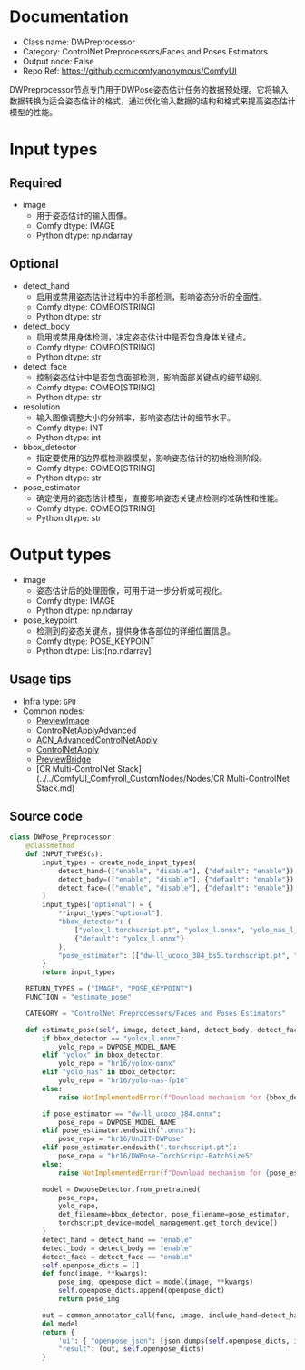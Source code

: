 
# Documentation
- Class name: DWPreprocessor
- Category: ControlNet Preprocessors/Faces and Poses Estimators
- Output node: False
- Repo Ref: https://github.com/comfyanonymous/ComfyUI

DWPreprocessor节点专门用于DWPose姿态估计任务的数据预处理。它将输入数据转换为适合姿态估计的格式，通过优化输入数据的结构和格式来提高姿态估计模型的性能。

# Input types
## Required
- image
    - 用于姿态估计的输入图像。
    - Comfy dtype: IMAGE
    - Python dtype: np.ndarray
## Optional
- detect_hand
    - 启用或禁用姿态估计过程中的手部检测，影响姿态分析的全面性。
    - Comfy dtype: COMBO[STRING]
    - Python dtype: str
- detect_body
    - 启用或禁用身体检测，决定姿态估计中是否包含身体关键点。
    - Comfy dtype: COMBO[STRING]
    - Python dtype: str
- detect_face
    - 控制姿态估计中是否包含面部检测，影响面部关键点的细节级别。
    - Comfy dtype: COMBO[STRING]
    - Python dtype: str
- resolution
    - 输入图像调整大小的分辨率，影响姿态估计的细节水平。
    - Comfy dtype: INT
    - Python dtype: int
- bbox_detector
    - 指定要使用的边界框检测器模型，影响姿态估计的初始检测阶段。
    - Comfy dtype: COMBO[STRING]
    - Python dtype: str
- pose_estimator
    - 确定使用的姿态估计模型，直接影响姿态关键点检测的准确性和性能。
    - Comfy dtype: COMBO[STRING]
    - Python dtype: str

# Output types
- image
    - 姿态估计后的处理图像，可用于进一步分析或可视化。
    - Comfy dtype: IMAGE
    - Python dtype: np.ndarray
- pose_keypoint
    - 检测到的姿态关键点，提供身体各部位的详细位置信息。
    - Comfy dtype: POSE_KEYPOINT
    - Python dtype: List[np.ndarray]


## Usage tips
- Infra type: `GPU`
- Common nodes:
    - [PreviewImage](../../Comfy/Nodes/PreviewImage.md)
    - [ControlNetApplyAdvanced](../../Comfy/Nodes/ControlNetApplyAdvanced.md)
    - [ACN_AdvancedControlNetApply](../../ComfyUI-Advanced-ControlNet/Nodes/ACN_AdvancedControlNetApply.md)
    - [ControlNetApply](../../Comfy/Nodes/ControlNetApply.md)
    - [PreviewBridge](../../ComfyUI-Impact-Pack/Nodes/PreviewBridge.md)
    - [CR Multi-ControlNet Stack](../../ComfyUI_Comfyroll_CustomNodes/Nodes/CR Multi-ControlNet Stack.md)



## Source code
```python
class DWPose_Preprocessor:
    @classmethod
    def INPUT_TYPES(s):
        input_types = create_node_input_types(
            detect_hand=(["enable", "disable"], {"default": "enable"}),
            detect_body=(["enable", "disable"], {"default": "enable"}),
            detect_face=(["enable", "disable"], {"default": "enable"})
        )
        input_types["optional"] = {
            **input_types["optional"],
            "bbox_detector": (
                ["yolox_l.torchscript.pt", "yolox_l.onnx", "yolo_nas_l_fp16.onnx", "yolo_nas_m_fp16.onnx", "yolo_nas_s_fp16.onnx"],
                {"default": "yolox_l.onnx"}
            ),
            "pose_estimator": (["dw-ll_ucoco_384_bs5.torchscript.pt", "dw-ll_ucoco_384.onnx", "dw-ll_ucoco.onnx"], {"default": "dw-ll_ucoco_384_bs5.torchscript.pt"})
        }
        return input_types

    RETURN_TYPES = ("IMAGE", "POSE_KEYPOINT")
    FUNCTION = "estimate_pose"

    CATEGORY = "ControlNet Preprocessors/Faces and Poses Estimators"

    def estimate_pose(self, image, detect_hand, detect_body, detect_face, resolution=512, bbox_detector="yolox_l.onnx", pose_estimator="dw-ll_ucoco_384.onnx", **kwargs):
        if bbox_detector == "yolox_l.onnx":
            yolo_repo = DWPOSE_MODEL_NAME
        elif "yolox" in bbox_detector:
            yolo_repo = "hr16/yolox-onnx"
        elif "yolo_nas" in bbox_detector:
            yolo_repo = "hr16/yolo-nas-fp16"
        else:
            raise NotImplementedError(f"Download mechanism for {bbox_detector}")

        if pose_estimator == "dw-ll_ucoco_384.onnx":
            pose_repo = DWPOSE_MODEL_NAME
        elif pose_estimator.endswith(".onnx"):
            pose_repo = "hr16/UnJIT-DWPose"
        elif pose_estimator.endswith(".torchscript.pt"):
            pose_repo = "hr16/DWPose-TorchScript-BatchSize5"
        else:
            raise NotImplementedError(f"Download mechanism for {pose_estimator}")

        model = DwposeDetector.from_pretrained(
            pose_repo,
            yolo_repo,
            det_filename=bbox_detector, pose_filename=pose_estimator,
            torchscript_device=model_management.get_torch_device()
        )
        detect_hand = detect_hand == "enable"
        detect_body = detect_body == "enable"
        detect_face = detect_face == "enable"
        self.openpose_dicts = []
        def func(image, **kwargs):
            pose_img, openpose_dict = model(image, **kwargs)
            self.openpose_dicts.append(openpose_dict)
            return pose_img

        out = common_annotator_call(func, image, include_hand=detect_hand, include_face=detect_face, include_body=detect_body, image_and_json=True, resolution=resolution)
        del model
        return {
            'ui': { "openpose_json": [json.dumps(self.openpose_dicts, indent=4)] },
            "result": (out, self.openpose_dicts)
        }

```
